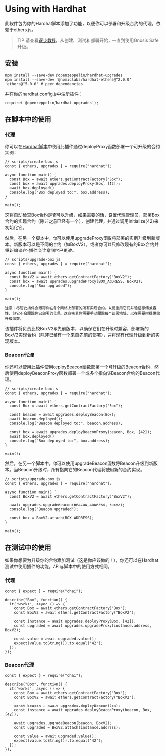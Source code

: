 # Using with Hardhat
此软件包为你的Hardhat脚本添加了功能，以便你可以部署和升级合约的代理。依赖于ethers.js。

> TIP
请查看[逐步教程](https://forum.openzeppelin.com/t/openzeppelin-buidler-upgrades-step-by-step-tutorial/3580)，从创建、测试和部署开始，一直到使用Gnosis Safe升级。

## 安装
```
npm install --save-dev @openzeppelin/hardhat-upgrades
npm install --save-dev '@nomiclabs/hardhat-ethers@^2.0.0' 'ethers@^5.0.0' # peer dependencies
```

并在你的hardhat.config.js中注册插件：
```
require('@openzeppelin/hardhat-upgrades');
```

## 在脚本中的使用

### 代理

你可以在[Hardhat脚本](https://hardhat.org/guides/scripts.html)中使用此插件通过deployProxy函数部署一个可升级的合约实例：
```
// scripts/create-box.js
const { ethers, upgrades } = require("hardhat");

async function main() {
  const Box = await ethers.getContractFactory("Box");
  const box = await upgrades.deployProxy(Box, [42]);
  await box.deployed();
  console.log("Box deployed to:", box.address);
}

main();
```

这将自动检查Box合约是否可以升级，如果需要的话，设置代理管理员，部署Box合约的实现合约（除非之前已经有一个），创建代理，并通过调用initialize(42)来初始化它。

然后，在另一个脚本中，你可以使用upgradeProxy函数将部署的实例升级到新版本。新版本可以是不同的合约（如BoxV2），或者你可以只修改现有的Box合约并重新编译它-插件会注意到它已更改。
```
// scripts/upgrade-box.js
const { ethers, upgrades } = require("hardhat");

async function main() {
  const BoxV2 = await ethers.getContractFactory("BoxV2");
  const box = await upgrades.upgradeProxy(BOX_ADDRESS, BoxV2);
  console.log("Box upgraded");
}

main();
```

    注意：尽管此插件会跟踪你在每个网络上部署的所有实现合约，以便重用它们并验证存储兼容性，但它不会跟踪你已部署的代理。这意味着你需要手动跟踪每个部署地址，以在需要时提供给升级函数。

该插件将负责比较BoxV2与先前版本，以确保它们在升级时兼容，部署新的BoxV2实现合约（除非已经有一个来自先前的部署），并将现有代理升级到新的实现版本。

### Beacon代理

你还可以使用此插件使用deployBeacon函数部署一个可升级的Beacon合约，然后使用deployBeaconProxy函数部署一个或多个指向该Beacon合约的Beacon代理。
```
// scripts/create-box.js
const { ethers, upgrades } = require("hardhat");

async function main() {
  const Box = await ethers.getContractFactory("Box");

  const beacon = await upgrades.deployBeacon(Box);
  await beacon.deployed();
  console.log("Beacon deployed to:", beacon.address);

  const box = await upgrades.deployBeaconProxy(beacon, Box, [42]);
  await box.deployed();
  console.log("Box deployed to:", box.address);
}

main();
```

然后，在另一个脚本中，你可以使用upgradeBeacon函数将Beacon升级到新版本。当Beacon升级时，所有指向它的Beacon代理将使用新的合约实现。

```
// scripts/upgrade-box.js
const { ethers, upgrades } = require("hardhat");

async function main() {
  const BoxV2 = await ethers.getContractFactory("BoxV2");

  await upgrades.upgradeBeacon(BEACON_ADDRESS, BoxV2);
  console.log("Beacon upgraded");

  const box = BoxV2.attach(BOX_ADDRESS);
}

main();
```

## 在测试中的使用
如果你想要为升级你的合约添加测试（这是你应该做的！），你还可以在Hardhat测试中使用插件的功能。API与脚本中的使用方式相同。

### 代理
```
const { expect } = require("chai");

describe("Box", function() {
  it('works', async () => {
    const Box = await ethers.getContractFactory("Box");
    const BoxV2 = await ethers.getContractFactory("BoxV2");

    const instance = await upgrades.deployProxy(Box, [42]);
    const upgraded = await upgrades.upgradeProxy(instance.address, BoxV2);

    const value = await upgraded.value();
    expect(value.toString()).to.equal('42');
  });
});
```

### Beacon代理
```
const { expect } = require("chai");

describe("Box", function() {
  it('works', async () => {
    const Box = await ethers.getContractFactory("Box");
    const BoxV2 = await ethers.getContractFactory("BoxV2");

    const beacon = await upgrades.deployBeacon(Box);
    const instance = await upgrades.deployBeaconProxy(beacon, Box, [42]);

    await upgrades.upgradeBeacon(beacon, BoxV2);
    const upgraded = BoxV2.attach(instance.address);

    const value = await upgraded.value();
    expect(value.toString()).to.equal('42');
  });
});
```

